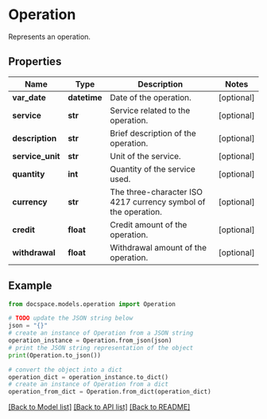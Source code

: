 # Operation

Represents an operation.

## Properties

Name | Type | Description | Notes
------------ | ------------- | ------------- | -------------
**var_date** | **datetime** | Date of the operation. | [optional] 
**service** | **str** | Service related to the operation. | [optional] 
**description** | **str** | Brief description of the operation. | [optional] 
**service_unit** | **str** | Unit of the service. | [optional] 
**quantity** | **int** | Quantity of the service used. | [optional] 
**currency** | **str** | The three-character ISO 4217 currency symbol of the operation. | [optional] 
**credit** | **float** | Credit amount of the operation. | [optional] 
**withdrawal** | **float** | Withdrawal amount of the operation. | [optional] 

## Example

```python
from docspace.models.operation import Operation

# TODO update the JSON string below
json = "{}"
# create an instance of Operation from a JSON string
operation_instance = Operation.from_json(json)
# print the JSON string representation of the object
print(Operation.to_json())

# convert the object into a dict
operation_dict = operation_instance.to_dict()
# create an instance of Operation from a dict
operation_from_dict = Operation.from_dict(operation_dict)
```
[[Back to Model list]](../README.md#documentation-for-models) [[Back to API list]](../README.md#documentation-for-api-endpoints) [[Back to README]](../README.md)



